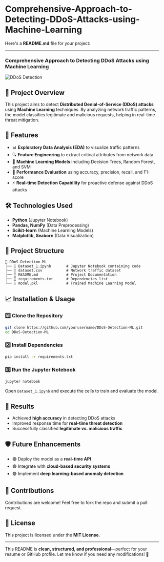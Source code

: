 # Comprehensive-Approach-to-Detecting-DDoS-Attacks-using-Machine-Learning

Here's a **README.md** file for your project:  

---

### **Comprehensive Approach to Detecting DDoS Attacks using Machine Learning**  

![DDoS Detection](https://img.shields.io/badge/DDoS%20Detection-Machine%20Learning-blue)  

## 📌 **Project Overview**  
This project aims to detect **Distributed Denial-of-Service (DDoS) attacks** using **Machine Learning** techniques. By analyzing network traffic patterns, the model classifies legitimate and malicious requests, helping in real-time threat mitigation.  

## 🚀 **Features**  
- 📊 **Exploratory Data Analysis (EDA)** to visualize traffic patterns  
- 🔍 **Feature Engineering** to extract critical attributes from network data  
- 🤖 **Machine Learning Models** including Decision Trees, Random Forest, and SVM  
- 🎯 **Performance Evaluation** using accuracy, precision, recall, and F1-score  
- ⚡ **Real-time Detection Capability** for proactive defense against DDoS attacks  

## 🛠️ **Technologies Used**  
- **Python** (Jupyter Notebook)  
- **Pandas, NumPy** (Data Preprocessing)  
- **Scikit-learn** (Machine Learning Models)  
- **Matplotlib, Seaborn** (Data Visualization)  

## 📂 **Project Structure**  
```
📂 DDoS-Detection-ML  
│── 📜 Dataset_1.ipynb       # Jupyter Notebook containing code  
│── 📜 dataset.csv           # Network traffic dataset  
│── 📜 README.md             # Project Documentation  
│── 📜 requirements.txt      # Dependencies list  
└── 📜 model.pkl             # Trained Machine Learning Model  
```

## 📈 **Installation & Usage**  
### **1️⃣ Clone the Repository**  
```bash
git clone https://github.com/yourusername/DDoS-Detection-ML.git
cd DDoS-Detection-ML
```

### **2️⃣ Install Dependencies**  
```bash
pip install -r requirements.txt
```

### **3️⃣ Run the Jupyter Notebook**  
```bash
jupyter notebook
```
Open `Dataset_1.ipynb` and execute the cells to train and evaluate the model.

## 🎯 **Results**  
- Achieved **high accuracy** in detecting DDoS attacks  
- Improved response time for **real-time threat detection**  
- Successfully classified **legitimate vs. malicious traffic**  

## 🛡️ **Future Enhancements**  
- 🟢 Deploy the model as a **real-time API**  
- 🟢 Integrate with **cloud-based security systems**  
- 🟢 Implement **deep learning-based anomaly detection**  

## 🤝 **Contributions**  
Contributions are welcome! Feel free to fork the repo and submit a pull request.  

## 📜 **License**  
This project is licensed under the **MIT License**.  

---

This README is **clean, structured, and professional**—perfect for your resume or GitHub profile. Let me know if you need any modifications! 🚀
